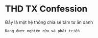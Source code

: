 # THD TX Confession

Đây là một hệ thống chia sẻ tâm tư ẩn danh 

```
Đang được nghiên cứu và phát triển
```
